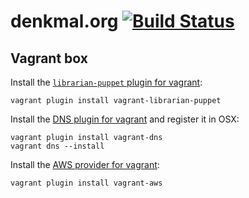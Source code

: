 denkmal.org [![Build Status](https://travis-ci.org/denkmal/denkmal.org.png)](https://travis-ci.org/denkmal/denkmal.org)
===========

Vagrant box
-----------
Install the [`librarian-puppet` plugin for vagrant](https://github.com/mhahn/vagrant-librarian-puppet):
```
vagrant plugin install vagrant-librarian-puppet
```

Install the [DNS plugin for vagrant](https://github.com/BerlinVagrant/vagrant-dns) and register it in OSX:
```
vagrant plugin install vagrant-dns
vagrant dns --install
```

Install the [AWS provider for vagrant](https://github.com/mitchellh/vagrant-aws):
```
vagrant plugin install vagrant-aws
```
